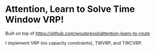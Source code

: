 # Attention, Learn to Solve Time Window VRP!

Built on top of https://github.com/wouterkool/attention-learn-to-route

I implement VRP (no capacity constraints), TWVRP, and TWCVRP.

